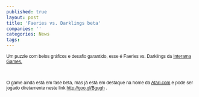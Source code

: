 ```yaml
---
published: true
layout: post
title: 'Faeries vs. Darklings beta'
companies: ''
categories: News
tags: 
---
```


<p style="margin: 0.0px 0.0px 0.0px 0.0px; font: 12.0px Helvetica;">Um puzzle com belos gr&#225;ficos e desafio garantido, esse &#233; Faeries vs. Darklings da <a href="http://goo.gl/5vUU6" target="_blank">Interama Games.</a>

<p style="margin: 0.0px 0.0px 0.0px 0.0px; font: 12.0px Helvetica; min-height: 14.0px;"> 
<p style="margin: 0.0px 0.0px 0.0px 0.0px; font: 12.0px Helvetica; min-height: 14.0px;">
<p style="margin: 0.0px 0.0px 0.0px 0.0px; font: 12.0px Helvetica; min-height: 14.0px;"> 
<p style="margin: 0.0px 0.0px 0.0px 0.0px; font: 12.0px Helvetica;">O game ainda est&#225; em fase beta, mas j&#225; est&#225; em destaque na home da <a href="http://Atari.com">Atari.com</a>
 e pode ser jogado diretamente neste link <a href="http://goo.gl/Bgugh" target="_blank">http://goo.gl/Bgugh</a>
.

